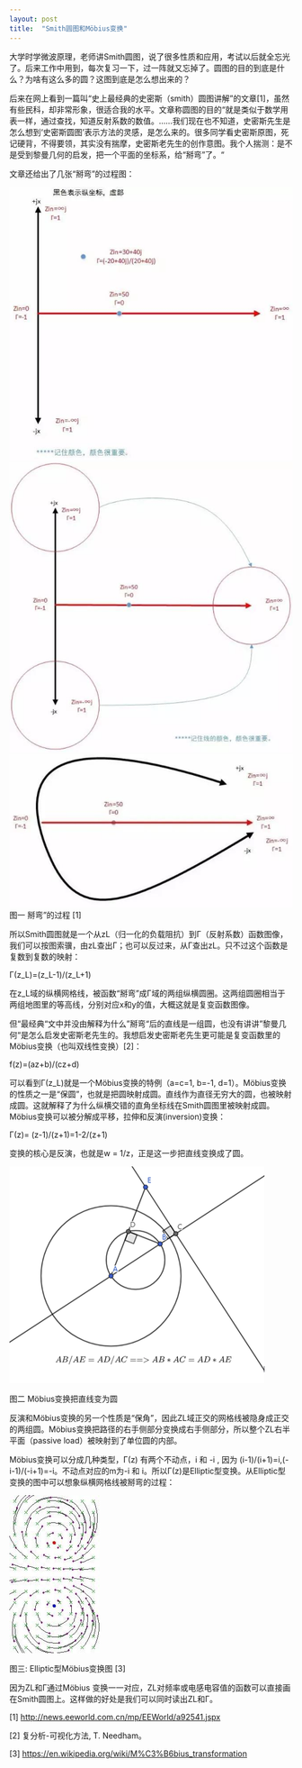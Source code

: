 ```yaml
---
layout: post
title:  "Smith圆图和Möbius变换"
---
```


大学时学微波原理，老师讲Smith圆图，说了很多性质和应用，考试以后就全忘光了。后来工作中用到，每次复习一下，过一阵就又忘掉了。圆图的目的到底是什么？为啥有这么多的圆？这图到底是怎么想出来的？


后来在网上看到一篇叫“史上最经典的史密斯（smith）圆图讲解”的文章[1]，虽然有些民科，却非常形象，很适合我的水平。文章称圆图的目的“就是类似于数学用表一样，通过查找，知道反射系数的数值。……我们现在也不知道，史密斯先生是怎么想到‘史密斯圆图’表示方法的灵感，是怎么来的。很多同学看史密斯原图，死记硬背，不得要领，其实没有揣摩，史密斯老先生的创作意图。我个人揣测：是不是受到黎曼几何的启发，把一个平面的坐标系，给“掰弯”了。“


文章还给出了几张“掰弯”的过程图：

 
![](/images/2021-11-01-Smith圆图和Möbius变换/1a.jpg)
![](/images/2021-11-01-Smith圆图和Möbius变换/1b.jpg)
![](/images/2021-11-01-Smith圆图和Möbius变换/1c.jpg)
图一 掰弯”的过程 [1]


所以Smith圆图就是一个从zL（归一化的负载阻抗）到Γ（反射系数）函数图像，我们可以按图索骥，由zL查出Γ；也可以反过来，从Γ查出zL。只不过这个函数是复数到复数的映射：


Γ(z_L)=(z_L-1)/(z_L+1)


在z_L域的纵横网格线，被函数“掰弯”成Γ域的两组纵横圆圈。这两组圆圈相当于两组地图里的等高线，分别对应x和y的值，大概这就是复变函数图像。


但“最经典“文中并没由解释为什么”掰弯“后的直线是一组圆，也没有讲讲”黎曼几何“是怎么启发史密斯老先生的。我想启发史密斯老先生更可能是复变函数里的Möbius变换（也叫双线性变换）[2]：


f(z)=(az+b)/(cz+d)


可以看到Γ(z_L)就是一个Möbius变换的特例（a=c=1, b=-1, d=1）。Möbius变换的性质之一是“保圆”，也就是把圆映射成圆。直线作为直径无穷大的圆，也被映射成圆。这就解释了为什么纵横交错的直角坐标线在Smith圆图里被映射成圆。Möbius变换可以被分解成平移，拉伸和反演(inversion)变换：


Γ(z)=  (z-1)/(z+1)=1-2/(z+1)


变换的核心是反演，也就是w = 1/z，正是这一步把直线变换成了圆。


![](/images/2021-11-01-Smith圆图和Möbius变换/2.png)

 
图二 Möbius变换把直线变为圆


反演和Möbius变换的另一个性质是“保角”，因此ZL域正交的网格线被隐身成正交的两组圆。Möbius变换把路径的右手侧部分变换成右手侧部分，所以整个ZL右半平面（passive load）被映射到了单位圆的内部。


Möbius变换可以分成几种类型，Γ(z) 有两个不动点，i 和 -i , 因为 (i-1)/(i+1)=i,(-i-1)/(-i+1)=-i。不动点对应的m为-i 和 i。所以Γ(z)是Elliptic型变换。从Elliptic型变换的图中可以想象纵横网格线被掰弯的过程：


![](/images/2021-11-01-Smith圆图和Möbius变换/3.jpg)
 

图三: Elliptic型Möbius变换图 [3]


因为ZL和Γ通过Möbius 变换一一对应，ZL对频率或电感电容值的函数可以直接画在Smith圆图上。这样做的好处是我们可以同时读出ZL和Γ。


[1] http://news.eeworld.com.cn/mp/EEWorld/a92541.jspx


[2] 复分析-可视化方法, T. Needham。


[3] https://en.wikipedia.org/wiki/M%C3%B6bius_transformation 












